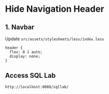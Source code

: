 # Hide Navigation Header

## 1. Navbar
Update `src/assets/stylesheets/less/index.less`
```
header {
  flex: 0 1 auto;
  display: none;
}
```

## Access SQL Lab
```
http://localhost:8088/sqllab/
```


